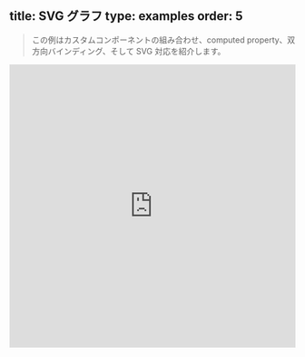 title: SVG グラフ
type: examples
order: 5
---

> この例はカスタムコンポーネントの組み合わせ、computed property、双方向バインディング、そして SVG 対応を紹介します。

<iframe width="100%" height="500" src="http://jsfiddle.net/yyx990803/bbt0f3nz/embedded/result,html,js,css" allowfullscreen="allowfullscreen" frameborder="0"></iframe>
